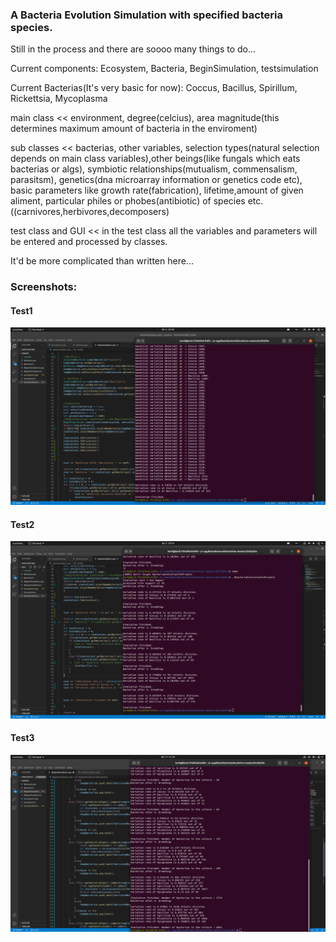 ### A Bacteria Evolution Simulation with specified bacteria species.

Still in the process and there are soooo many things to do...

Current components:
 Ecosystem,
 Bacteria,
 BeginSimulation,
 testsimulation

Current Bacterias(It's very basic for now):
 Coccus,
 Bacillus, 
 Spirillum,
 Rickettsia,
 Mycoplasma

main class << environment, degree(celcius), area magnitude(this determines maximum amount of bacteria in the enviroment)

sub classes << bacterias, other variables, selection types(natural selection depends on main class variables),other beings(like fungals which eats bacterias or algs), symbiotic relationships(mutualism, commensalism, parasitsm), genetics(dna microarray information or genetics code etc), basic parameters like growth rate(fabrication), lifetime,amount of given aliment, particular philes or phobes(antibiotic) of species etc.  ((carnivores,herbivores,decomposers)

test class and GUI << in the test class all the variables and parameters will be entered and processed by classes.



It'd be more complicated than written here...

### Screenshots:

#### Test1
![Enc1](https://github.com/trantor00/BasicBacteriaSimulation/blob/master/screenshots/test1.png)
#### Test2
![Enc1](https://github.com/trantor00/BasicBacteriaSimulation/blob/master/screenshots/test2.png)
#### Test3
![Enc1](https://github.com/trantor00/BasicBacteriaSimulation/blob/master/screenshots/test3.png)



